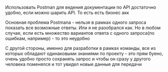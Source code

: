 Использовать Postman для ведения документации по API достаточно удобно, если можно шарить API. То есть есть бизнес акк

Основная проблема Postmana - нельзя в рамках одного запроса показать все возможные ответы. Или я не разобрался как. Но в любом случае, если есть множество вариантов ответа с одного запроса(по ошибкам, например) - то это неудобно

С другой стороны, именно для разработки в рамках команды, все из которых обладают одинаковыми знаниями по проекту - это прям буено, очень удобно просто сохранять запрос и чтобы он сразу у другого человека поменялся и тот увидел новые данные для передачи 